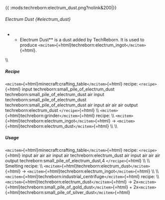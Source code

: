{{ :mods:techreborn:electrum_dust.png?nolink&200\|}}

###### Electrum Dust {#electrum_dust}

-   -   Electrum Dust\*\* is a dust added by TechReborn. It is used to
        produce
        `<mcitem>`{=html}techreborn:electrum_ingot`</mcitem>`{=html}.

\\\\

##### Recipe

`<mcitem>`{=html}minecraft:crafting_table`</mcitem>`{=html} recipe:
`<recipe>`{=html} input techreborn:small_pile_of_electrum_dust
techreborn:small_pile_of_electrum_dust air input
techreborn:small_pile_of_electrum_dust
techreborn:small_pile_of_electrum_dust air input air air air output
techreborn:electrum_dust `</recipe>`{=html} \\\\
`<mcitem>`{=html}techreborn:grinder`</mcitem>`{=html} recipe: \\\\
`<mcitem>`{=html}techreborn:electrum_ingot`</mcitem>`{=html} -\>
`<mcitem>`{=html}techreborn:electrum_dust`</mcitem>`{=html} \\\\ \\\\

##### Usage

`<mcitem>`{=html}minecraft:crafting_table`</mcitem>`{=html} recipe:
`<recipe>`{=html} input air air air input air techreborn:electrum_dust
air input air air air output techreborn:small_pile_of_electrum_dust,4
`</recipe>`{=html} \\\\ \\\\ Smelting recipe: \\\\
`<mcitem>`{=html}techreborn:electrum_dust`</mcitem>`{=html} -\>
`<mcitem>`{=html}techreborn:electrum_ingot`</mcitem>`{=html} \\\\ \\\\
`<mcitem>`{=html}techreborn:industrial_centrifuge`</mcitem>`{=html}
recipe: \\\\ `<mcitem>`{=html}techreborn:electrum_dust`</mcitem>`{=html}
-\>
2x`<mcitem>`{=html}techreborn:small_pile_of_gold_dust`</mcitem>`{=html} +
2x`<mcitem>`{=html}techreborn:small_pile_of_silver_dust`</mcitem>`{=html}
